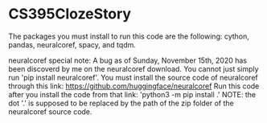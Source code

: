 # CS395ClozeStory

The packages you must install to run this code are the following: 
cython, pandas, neuralcoref, spacy, and tqdm.

neuralcoref special note: 
      A bug as of Sunday, November 15th, 2020 has been discoverd by me on the neuralcoref download. You cannot just simply run 'pip install neuralcoref'. You must install the source code of neuralcoref through this link: https://github.com/huggingface/neuralcoref 
      Run this code after you install the code from that link: 'python3 -m pip install .' 
      NOTE: the dot '.' is supposed to be replaced by the path of the zip folder of the neuralcoref source code. 
